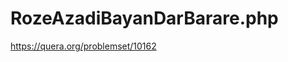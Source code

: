 # RozeAzadiBayanDarBarare.php
https://quera.org/problemset/10162
<?php
$k = (int)readline("Enter a Number: ");
if($k%2 == 0){
	echo "Bala Barare";
}else{
	echo "Payin Barare";
}

